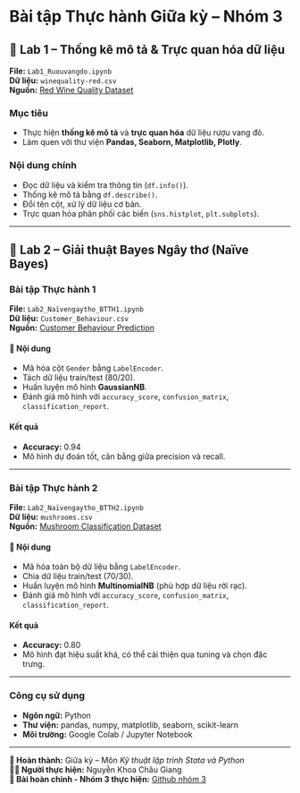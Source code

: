 # Bài tập Thực hành Giữa kỳ – Nhóm 3

## 📘 Lab 1 – Thống kê mô tả & Trực quan hóa dữ liệu
**File:** `Lab1_Ruouvangdo.ipynb`  
**Dữ liệu:** `winequality-red.csv`  
**Nguồn:** [Red Wine Quality Dataset](https://www.kaggle.com/code/eisgandar/red-wine-quality-eda-classification)

### Mục tiêu
- Thực hiện **thống kê mô tả** và **trực quan hóa** dữ liệu rượu vang đỏ.  
- Làm quen với thư viện **Pandas, Seaborn, Matplotlib, Plotly**.

### Nội dung chính
- Đọc dữ liệu và kiểm tra thông tin (`df.info()`).
- Thống kê mô tả bằng `df.describe()`.
- Đổi tên cột, xử lý dữ liệu cơ bản.
- Trực quan hóa phân phối các biến (`sns.histplot`, `plt.subplots`).

---

## 📘 Lab 2 – Giải thuật Bayes Ngây thơ (Naïve Bayes)

### Bài tập Thực hành 1  
**File:** `Lab2_Naïvengaytho_BTTH1.ipynb`  
**Dữ liệu:** `Customer_Behaviour.csv`  
**Nguồn:** [Customer Behaviour Prediction](https://www.kaggle.com/code/arezalo/customer-behaviour-prediction-naive-bayes)

#### 🔹 Nội dung
- Mã hóa cột `Gender` bằng `LabelEncoder`.
- Tách dữ liệu train/test (80/20).
- Huấn luyện mô hình **GaussianNB**.
- Đánh giá mô hình với `accuracy_score`, `confusion_matrix`, `classification_report`.

#### Kết quả
- **Accuracy:** 0.94  
- Mô hình dự đoán tốt, cân bằng giữa precision và recall.

---

### Bài tập Thực hành 2  
**File:** `Lab2_Naïvengaytho_BTTH2.ipynb`  
**Dữ liệu:** `mushrooms.csv`  
**Nguồn:** [Mushroom Classification Dataset](https://www.kaggle.com/datasets/uciml/mushroom-classification/data)

#### 🔹 Nội dung
- Mã hóa toàn bộ dữ liệu bằng `LabelEncoder`.
- Chia dữ liệu train/test (70/30).
- Huấn luyện mô hình **MultinomialNB** (phù hợp dữ liệu rời rạc).
- Đánh giá mô hình với `accuracy_score`, `confusion_matrix`, `classification_report`.

#### Kết quả
- **Accuracy:** 0.80  
- Mô hình đạt hiệu suất khá, có thể cải thiện qua tuning và chọn đặc trưng.

---

### Công cụ sử dụng
- **Ngôn ngữ:** Python  
- **Thư viện:** pandas, numpy, matplotlib, seaborn, scikit-learn  
- **Môi trường:** Google Colab / Jupyter Notebook

---

**📅 Hoàn thành:** Giữa kỳ – Môn *Kỹ thuật lập trình Stata và Python*  
**👩‍💻 Người thực hiện:** Nguyễn Khoa Châu Giang  
**👥 Bài hoàn chỉnh - Nhóm 3 thực hiện:** [Github nhóm 3](https://github.com/thylin05/NHOM_3)

